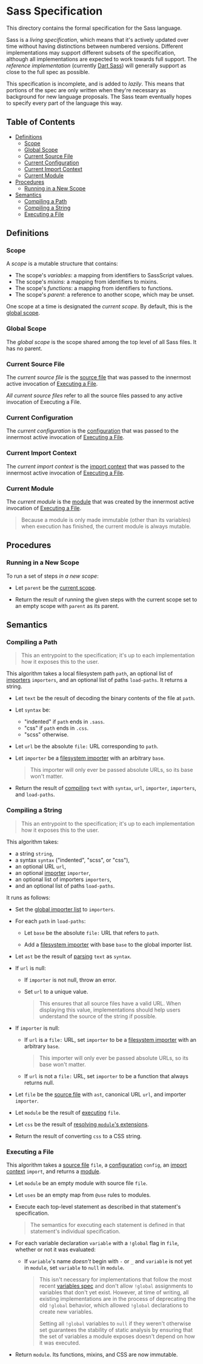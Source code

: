# Sass Specification

This directory contains the formal specification for the Sass language.

Sass is a *living specification*, which means that it's actively updated over
time without having distinctions between numbered versions. Different
implementations may support different subsets of the specification, although all
implementations are expected to work towards full support. The *reference
implementation* (currently [Dart Sass][]) will generally support as close to the
full spec as possible.

[Dart Sass]: https://sass-lang.com/dart-sass

This specification is incomplete, and is added to *lazily*. This means that
portions of the spec are only written when they're necessary as background for
new language proposals. The Sass team eventually hopes to specify every part of
the language this way.

## Table of Contents

* [Definitions](#definitions)
  * [Scope](#scope)
  * [Global Scope](#global-scope)
  * [Current Source File](#current-source-file)
  * [Current Configuration](#current-configuration)
  * [Current Import Context](#current-import-context)
  * [Current Module](#current-module)
* [Procedures](#procedures)
  * [Running in a New Scope](#running-in-a-new-scope)
* [Semantics](#semantics)
  * [Compiling a Path](#compiling-a-path)
  * [Compiling a String](#compiling-a-string)
  * [Executing a File](#executing-a-file)

## Definitions

### Scope

A *scope* is a mutable structure that contains:

* The scope's *variables*: a mapping from identifiers to SassScript values.
* The scope's *mixins*: a mapping from identifiers to mixins.
* The scope's *functions*: a mapping from identifiers to functions.
* The scope's *parent*: a reference to another scope, which may be unset.

One scope at a time is designated the *current scope*. By default, this is the
[global scope](#global-scope).

### Global Scope

The *global scope* is the scope shared among the top level of all Sass files. It
has no parent.

### Current Source File

The *current source file* is the [source file][] that was passed to the
innermost active invocation of [Executing a File](#executing-a-file).

[source file]: syntax.md#source-file

*All current source files* refer to all the source files passed to any active
invocation of Executing a File.

### Current Configuration

The *current configuration* is the [configuration][] that was passed to the
innermost active invocation of [Executing a File](#executing-a-file).

[configuration]: modules.md#configuration

### Current Import Context

The *current import context* is the [import context][] that was passed to the
innermost active invocation of [Executing a File](#executing-a-file).

[import context]: modules.md#import-context

### Current Module

The *current module* is the [module][] that was created by the innermost active
invocation of [Executing a File](#executing-a-file).

[module]: modules.md#module

> Because a module is only made immutable (other than its variables) when
> execution has finished, the current module is always mutable.

## Procedures

### Running in a New Scope

To run a set of steps *in a new scope*:

* Let `parent` be the [current scope].

  [current scope]: #scope

* Return the result of running the given steps with the current scope set to an
  empty scope with `parent` as its parent.

## Semantics

### Compiling a Path

> This an entrypoint to the specification; it's up to each implementation how it
> exposes this to the user.

This algorithm takes a local filesystem path `path`, an optional list of
[importers] `importers`, and an optional list of paths `load-paths`. It returns
a string.

* Let `text` be the result of decoding the binary contents of the file at
  `path`.

* Let `syntax` be:

  * "indented" if `path` ends in `.sass`.
  * "css" if `path` ends in `.css`.
  * "scss" otherwise.

* Let `url` be the absolute `file:` URL corresponding to `path`.

* Let `importer` be a [filesystem importer] with an arbitrary `base`.

  > This importer will only ever be passed absolute URLs, so its base won't
  > matter.

* Return the result of [compiling](#compiling-a-string) `text` with `syntax`,
  `url`, `importer`, `importers`, and `load-paths`.

[importers]: modules.md#importer

### Compiling a String

> This an entrypoint to the specification; it's up to each implementation how it
> exposes this to the user.

This algorithm takes:

* a string `string`,
* a syntax `syntax` ("indented", "scss", or "css"),
* an optional URL `url`,
* an optional [importer] `importer`,
* an optional list of importers `importers`,
* and an optional list of paths `load-paths`.

[importer]: modules.md#importer

It runs as follows:

* Set the [global importer list] to `importers`.

* For each `path` in `load-paths`:

  * Let `base` be the absolute `file:` URL that refers to `path`.

  * Add a [filesystem importer] with base `base` to the global importer list.

* Let `ast` be the result of [parsing] `text` as `syntax`.

* If `url` is null:

  * If `importer` is not null, throw an error.

  * Set `url` to a unique value.

    > This ensures that all source files have a valid URL. When displaying this
    > value, implementations should help users understand the source of the string
    > if possible.

* If `importer` is null:

  * If `url` is a `file:` URL, set `importer` to be a [filesystem importer] with an
    arbitrary `base`.

    > This importer will only ever be passed absolute URLs, so its base won't
    > matter.

  * If `url` is not a `file:` URL, set `importer` to be a function that always
    returns null.

* Let `file` be the [source file][] with `ast`, canonical URL `url`, and
  importer `importer`.

* Let `module` be the result of [executing](#executing-a-file) `file`.

* Let `css` be the result of [resolving `module`'s extensions][].

  [resolving `module`'s extensions]: at-rules/extend.md#resolving-a-modules-extensions

* Return the result of converting `css` to a CSS string.

[filesystem importer]: modules.md#filesystem-importer
[parsing]: syntax.md#parsing-text
[global importer list]: modules.md#global-importer-list

### Executing a File

This algorithm takes a [source file][] `file`, a [configuration][] `config`, an
[import context][] `import`, and returns a [module][].

* Let `module` be an empty module with source file `file`.

* Let `uses` be an empty map from `@use` rules to modules.

* Execute each top-level statement as described in that statement's
  specification.

  > The semantics for executing each statement is defined in that statement's
  > individual specification.

* For each variable declaration `variable` with a `!global` flag in `file`,
  whether or not it was evaluated:

  * If `variable`'s name *doesn't* begin with `-` or `_` and `variable` is not
    yet in `module`, set `variable` to `null` in `module`.

    > This isn't necessary for implementations that follow the most recent
    > [variables spec][] and don't allow `!global` assignments to variables
    > that don't yet exist. However, at time of writing, all existing
    > implementations are in the process of deprecating the old `!global`
    > behavior, which allowed `!global` declarations to create new
    > variables.
    >
    > Setting all `!global` variables to `null` if they weren't otherwise set
    > guarantees the stability of static analysis by ensuring that the set of
    > variables a module exposes doesn't depend on how it was executed.

  [variables spec]: variables.md

* Return `module`. Its functions, mixins, and CSS are now immutable.
